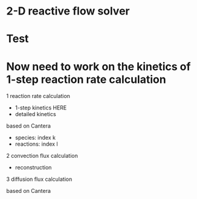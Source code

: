# 2-D reactive flow solver
# Test
# Now need to work on the kinetics of 1-step reaction rate calculation

1 reaction rate calculation
- 1-step kinetics HERE
- detailed kinetics 

based on Cantera
- species: index k
- reactions: index l

2 convection flux calculation

- reconstruction

3 diffusion flux calculation

based on Cantera
